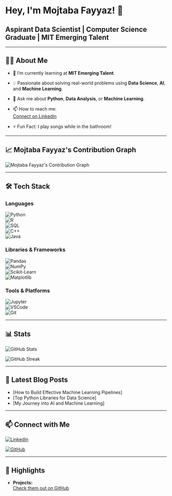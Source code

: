 # Hey, I'm Mojtaba Fayyaz! 👋

## Aspirant Data Scientist | Computer Science Graduate | MIT Emerging Talent

---

## 👨‍💻 About Me

- 🌱 I’m currently learning at **MIT Emerging Talent**.
- 💡 Passionate about solving real-world problems using **Data Science**, **AI**,
  and **Machine Learning**.

- 💬 Ask me about **Python**, **Data Analysis**, or **Machine Learning**.

- 📫 How to reach me:  
  [Connect on LinkedIn](https://www.linkedin.com/in/mojtaba-fayyaz-01300b159/)

- ⚡ Fun Fact: I play songs while in the bathroom!

---

## 📈 Mojtaba Fayyaz's Contribution Graph

![Mojtaba Fayyaz's Contribution Graph](https://activity-graph.herokuapp.com/graph?username=mojtabafayyaz&theme=react-dark&hide_border=true&area=true)

---

## 🛠️ Tech Stack

### **Languages**

![Python](https://img.shields.io/badge/Python-3776AB?style=for-the-badge&logo=python&logoColor=white)  
![R](https://img.shields.io/badge/R-276DC3?style=for-the-badge&logo=r&logoColor=white)  
![SQL](https://img.shields.io/badge/SQL-4479A1?style=for-the-badge&logo=mysql&logoColor=white)  
![C++](https://img.shields.io/badge/C++-00599C?style=for-the-badge&logo=cplusplus&logoColor=white)  
![Java](https://img.shields.io/badge/Java-007396?style=for-the-badge&logo=java&logoColor=white)

### **Libraries & Frameworks**

![Pandas](https://img.shields.io/badge/Pandas-150458?style=for-the-badge&logo=pandas&logoColor=white)  
![NumPy](https://img.shields.io/badge/NumPy-013243?style=for-the-badge&logo=numpy&logoColor=white)  
![Scikit-Learn](https://img.shields.io/badge/Scikit--Learn-F7931E?style=for-the-badge&logo=scikit-learn&logoColor=white)  
![Matplotlib](https://img.shields.io/badge/Matplotlib-013243?style=for-the-badge)

### **Tools & Platforms**

![Jupyter](https://img.shields.io/badge/Jupyter-F37626?style=for-the-badge&logo=jupyter&logoColor=white)  
![VSCode](https://img.shields.io/badge/VS%20Code-007ACC?style=for-the-badge&logo=visual-studio-code&logoColor=white)  
![Git](https://img.shields.io/badge/Git-F05032?style=for-the-badge&logo=git&logoColor=white)

---

## 📊 Stats

![GitHub Stats](https://github-readme-stats.vercel.app/api?username=mojtabafayyaz&show_icons=true&theme=radical)  

![GitHub Streak](https://github-readme-streak-stats.herokuapp.com/?user=mojtabafayyaz&theme=radical)

---

## 📝 Latest Blog Posts

- [How to Build Effective Machine Learning Pipelines]
- [Top Python Libraries for Data Science]
- [My Journey into AI and Machine Learning]

---

## 📫 Connect with Me

[![LinkedIn](https://img.shields.io/badge/LinkedIn-%230077B5.svg?style=for-the-badge&logo=linkedin&logoColor=white)](https://www.linkedin.com/in/mojtaba-fayyaz-01300b159/)  

[![GitHub](https://img.shields.io/badge/GitHub-%2312100E.svg?style=for-the-badge&logo=github&logoColor=white)](https://github.com/mojtabafayyaz)

---

## 🔗 Highlights

- **Projects:**  
  [Check them out on GitHub](https://github.com/mojtabafayyaz?tab=repositories)

